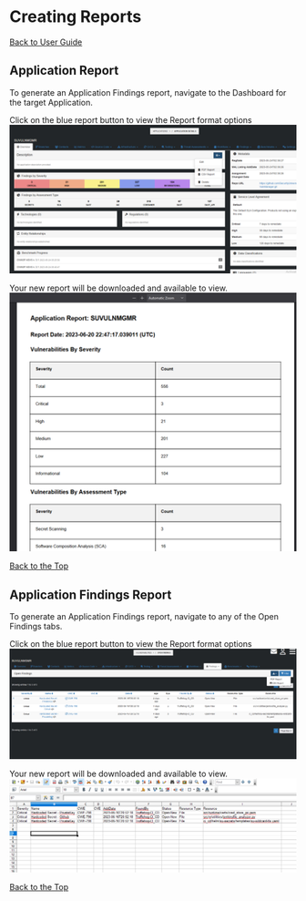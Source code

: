 # Creating Reports
[Back to User Guide](./README.md)

## Application Report
To generate an Application Findings report, navigate to the Dashboard for the target Application.

Click on the blue report button to view the Report format options
![Diagram](./screenshots/creating_reports_app_tab.png)

Your new report will be downloaded and available to view.
![Diagram](./screenshots/creating_reports_app_pdf.png)

[Back to the Top](#creating-reports)

## Application Findings Report
To generate an Application Findings report, navigate to any of the Open Findings tabs.

Click on the blue report button to view the Report format options
![Diagram](./screenshots/creating_reports_app_findings_tab.png)

Your new report will be downloaded and available to view.
![Diagram](./screenshots/creating_reports_app_findings_csv.png)


[Back to the Top](#creating-reports)
